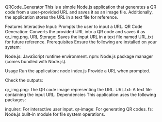 QRCode_Generator
This is a simple Node.js application that generates a QR code from a user-provided URL and saves it as an image file. Additionally, the application stores the URL in a text file for reference.

Features
Interactive Input: Prompts the user to input a URL.
QR Code Generation: Converts the provided URL into a QR code and saves it as qr_img.png.
URL Storage: Saves the input URL in a text file named URL.txt for future reference.
Prerequisites
Ensure the following are installed on your system:

Node.js: JavaScript runtime environment.
npm: Node.js package manager (comes bundled with Node.js).

Usage
Run the application: node index.js
Provide a URL when prompted.

Check the outputs:

qr_img.png: The QR code image representing the URL.
URL.txt: A text file containing the input URL.
Dependencies
This application uses the following packages:

inquirer: For interactive user input.
qr-image: For generating QR codes.
fs: Node.js built-in module for file system operations.
